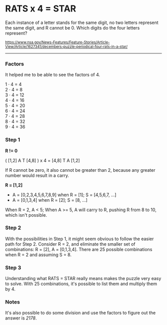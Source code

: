 # RATS x 4 = STAR

Each instance of a letter stands for the same digit, no two letters represent the same digit, and R cannot be 0. Which digits do the four letters represent?

<sub>https://www.nsa.gov/News-Features/Feature-Stories/Article-View/Article/1627341/decembers-puzzle-periodical-four-rats-in-a-star/</sub>

---
### Factors

It helped me to be able to see the factors of 4.

1 · 4 = 4<br />
2 · 4 = 8<br />
3 · 4 = 12<br />
4 · 4 = 16<br />
5 · 4 = 20<br />
6 · 4 = 24<br />
7 · 4 = 28<br />
8 · 4 = 32<br />
9 · 4 = 36

### Step 1

**R != 0**

( [1,2] A T [4,8] ) x 4 = [4,8] T A [1,2]

If R cannot be zero, it also cannot be greater than 2, because any greater number would result in a carry.

**R = [1,2]**<br />
* A = [0,2,3,4,5,6,7,8,9] when R = [1]; S = [4,5,6,7, ...]<br />
* A = [0,1,3,4] when R = [2]; S = [8, ...]<br />

When R = 2, A < 5; When A >= 5, A will carry to R, pushing R from 8 to 10, which isn't possible.

### Step 2

With the possibilities in Step 1, it might seem obvious to follow the easier path for Step 2. Consider R = 2, and eliminate the smaller set of combinations: R = [2], A = [0,1,3,4]. There are 25 possible combinations when R = 2 and assuming S = 8.

### Step 3

Understanding what RATS = STAR really means makes the puzzle very easy to solve. With 25 combinations, it's possible to list them and multiply them by 4.

### Notes

It's also possible to do some division and use the factors to figure out the answer is *2178*.